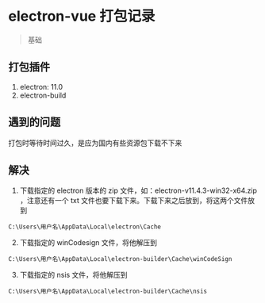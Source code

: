 
# electron-vue 打包记录
> 基础

## 打包插件
1. electron: 11.0
2. electron-build

## 遇到的问题
打包时等待时间过久，是应为国内有些资源包下载不下来

## 解决
1. 下载指定的 electron 版本的 zip 文件，如：electron-v11.4.3-win32-x64.zip ，注意还有一个 txt 文件也要下载下来。下载下来之后放到，将这两个文件放到 

```
C:\Users\用户名\AppData\Local\electron\Cache
```

2. 下载指定的 winCodesign 文件，将他解压到

```
C:\Users\用户名\AppData\Local\electron-builder\Cache\winCodeSign
```

3. 下载指定的 nsis 文件，将他解压到

```
C:\Users\用户名\AppData\Local\electron-builder\Cache\nsis
```